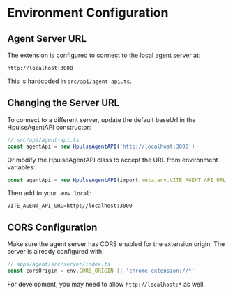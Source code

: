 # Environment Configuration

## Agent Server URL

The extension is configured to connect to the local agent server at:

```
http://localhost:3000
```

This is hardcoded in `src/api/agent-api.ts`.

## Changing the Server URL

To connect to a different server, update the default baseUrl in the HpulseAgentAPI constructor:

```typescript
// src/api/agent-api.ts
const agentApi = new HpulseAgentAPI('http://localhost:3000')
```

Or modify the HpulseAgentAPI class to accept the URL from environment variables:

```typescript
const agentApi = new HpulseAgentAPI(import.meta.env.VITE_AGENT_API_URL || 'http://localhost:3000')
```

Then add to your `.env.local`:

```
VITE_AGENT_API_URL=http://localhost:3000
```

## CORS Configuration

Make sure the agent server has CORS enabled for the extension origin. The server is already configured with:

```typescript
// apps/agent/src/server/index.ts
const corsOrigin = env.CORS_ORIGIN || 'chrome-extension://*'
```

For development, you may need to allow `http://localhost:*` as well.
